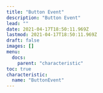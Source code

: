 ```yaml
---
title: "Button Event"
description: "Button Event"
lead: ""
date: 2021-04-17T18:50:11.969Z
lastmod: 2021-04-17T18:50:11.969Z
draft: false
images: []
menu:
  docs:
    parent: "characteristic"
toc: true
characteristic:
  name: "ButtonEvent"
---
```

